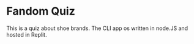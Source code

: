 # Fandom Quiz

This is a quiz about shoe brands. The CLI app os written in node.JS and hosted in Replit.